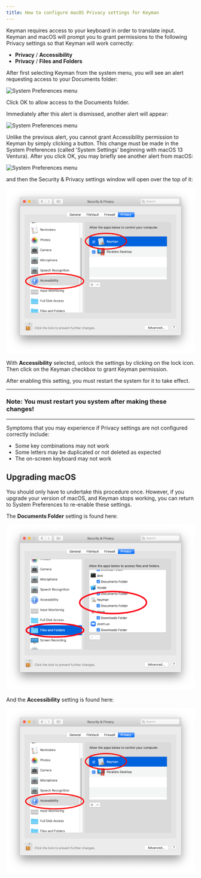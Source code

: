 ```yaml
---
title: How to configure macOS Privacy settings for Keyman
---
```


Keyman requires access to your keyboard in order to translate input. Keyman and macOS  will prompt you to grant permissions to the following Privacy settings so that Keyman will work correctly:

* **Privacy** / **Accessibility**
* **Privacy** / **Files and Folders**

After first selecting Keyman from the system menu, you will see an alert requesting access to your Documents folder:

   ![System Preferences menu](../mac_images/security-documents-alert.png)

Click OK to allow access to the Documents folder.

Immediately after this alert is dismissed, another alert will appear:

   ![System Preferences menu](../mac_images/security-keyman-alert.png)

Unlike the previous alert, you cannot grant Accessibility permission to Keyman by simply clicking a button. This change must be made in the System Preferences (called 'System Settings' beginning with macOS 13 Ventura). After you click OK, you may briefly see another alert from macOS:

   ![System Preferences menu](../mac_images/security-accessibility-alert.png)

and then the Security & Privacy settings window will open over the top of it:

   ![Accessibility](../mac_images/privacy_accessibility.png)

With **Accessibility** selected, unlock the settings by clicking on the lock icon. Then click on the Keyman checkbox to grant Keyman permission.

After enabling this setting, you must restart the system for it to take effect.

----
### Note: You must restart you system after making these changes!
----

Symptoms that you may experience if Privacy settings are not configured correctly include:

* Some key combinations may not work
* Some letters may be duplicated or not deleted as expected
* The on-screen keyboard may not work

## Upgrading macOS

You should only have to undertake this procedure once. However, if you upgrade your
version of macOS, and Keyman stops working, you can return to System Preferences to re-enable these settings.

The **Documents Folder**  setting is found here:

   ![Files and Folders](../mac_images/privacy_files_and_folders.png)

And the **Accessibility** setting is found here:

   ![Accessibility](../mac_images/privacy_accessibility.png)
